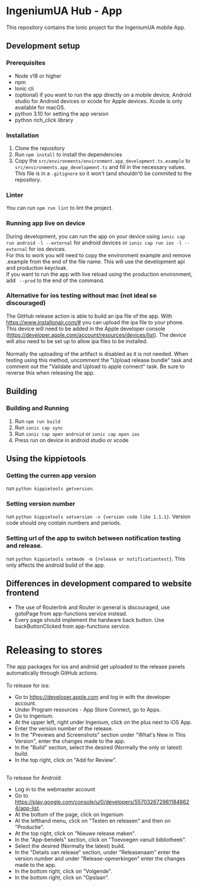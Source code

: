 # IngeniumUA Hub - App

This repository contains the Ionic project for the IngeniumUA mobile App.

## Development setup

### Prerequisites
- Node v18 or higher
- npm
- Ionic cli
- (optional) if you want to run the app directly on a mobile device, Android studio for Android devices or xcode for Apple devices. Xcode is only available for macOS.
- python 3.10 for setting the app version
- python rich_click library

### Installation
1. Clone the repository
2. Run `npm install` to install the dependencies
3. Copy the `src/environments/environment.app_development.ts.example` to `src/environments.app_development.ts` and fill in the necessary values. This file is in a `.gitignore` so it won't (and shouldn't) be commited to the repository.

### Linter
You can run `npm run lint` to lint the project.

### Running app live on device
During development, you can run the app on your device using `ionic cap run android -l --external` for android devices or `ionic cap run ios -l --external` for ios devices.
<br>
For this to work you will need to copy the environment example and remove .example from the end of the file name. This will use the development api and production keycloak.
<br>
If you want to run the app with live reload using the production environment, add ` --prod` to the end of the command.

### Alternative for ios testing without mac (not ideal so discouraged)
The GitHub release action is able to build an ipa file of the app. With https://www.installonair.com/# you can upload the ipa file to your phone. This device will need to be added in the Apple developer console (https://developer.apple.com/account/resources/devices/list). The device will also need to be set up to allow ipa files to be installed.
<br><br>
Normally the uploading of the artifact is disabled as it is not needed. When testing using this method, uncomment the "Upload release bundle" task and comment out the "Validate and Upload to apple connect" task. Be sure to reverse this when releasing the app.

## Building
### Building and Running
1. Run `npm run build`
2. Run `ionic cap sync`
3. Run `ionic cap open android` or `ionic cap open ios`
4. Press run on device in android studio or xcode


## Using the kippietools
### Getting the curren app version
run `python kippietools getversion`.

### Setting version number
run `python kippietools setversion -v {version code like 1.1.1}`. Version code should ony contain numbers and periods.

### Setting url of the app to switch between notification testing and release.
run `python kippietools setmode -m {release or notificationtest}`. This only affects the android build of the app.

## Differences in development compared to website frontend
- The use of Routerlink and Router in general is discouraged, use gotoPage from app-functions service instead.
- Every page should implement the hardware back button. Use backButtonClicked from app-functions service.

# Releasing to stores
The app packages for ios and android get uploaded to the release panels automatically through GitHub actions.
<br><br>
To release for ios:
- Go to https://developer.apple.com and log in with the developer account.
- Under Program resources - App Store Connect, go to Apps.
- Go to Ingenium.
- At the upper left, right under Ingenium, click on the plus next to iOS App.
- Enter the version number of the release.
- In the "Previews and Screenshots" section under "What's New in This Version", enter the changes made to the app.
- In the "Build" section, select the desired (Normally the only or latest) build.
- In the top right, click on "Add for Review".

<br>
To release for Android:

- Log in to the webmaster account
- Go to https://play.google.com/console/u/0/developers/5570326729811848624/app-list.
- At the bottom of the page, click on Ingenium
- At the lefthand menu, click on "Testen en releasen" and then on "Productie".
- At the top right, click on "Nieuwe release maken".
- In the "App-bendels" section, click on "Toevoegen vanuit bibliotheek".
- Select the desired (Normally the latest) build.
- In the "Details van release" section, under "Releasenaam" enter the version number and under "Release-opmerkingen" enter the changes made to the app.
- In the bottom right, click on "Volgende".
- In the bottom right, click on "Opslaan".
